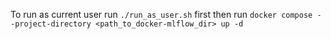 To run as current user run `./run_as_user.sh` first then
run `docker compose --project-directory <path_to_docker-mlflow_dir> up -d`

